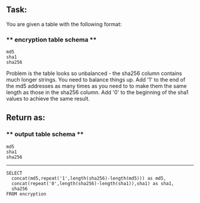 ## Task:
You are given a table with the following format:

### ** encryption table schema **
```
md5
sha1
sha256
```

Problem is the table looks so unbalanced - the sha256 column contains much longer strings. You need to balance things up. Add '1' to the end of the md5 addresses as many times as you need to to make them the same length as those in the sha256 column. Add '0' to the beginning of the sha1 values to achieve the same result.

## Return as:

### ** output table schema **
```
md5
sha1
sha256
```
---
```
SELECT
  concat(md5,repeat('1',length(sha256)-length(md5))) as md5,
  concat(repeat('0',length(sha256)-length(sha1)),sha1) as sha1,
  sha256
FROM encryption
```